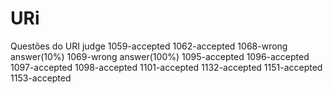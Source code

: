 # URi
Questões do URI judge
1059-accepted
1062-accepted
1068-wrong answer(10%)
1069-wrong answer(100%)
1095-accepted
1096-accepted
1097-accepted
1098-accepted
1101-accepted
1132-accepted
1151-accepted
1153-accepted
